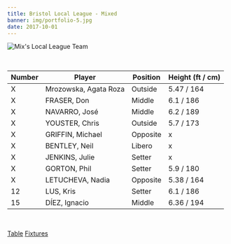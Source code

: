 ```yaml
---
title: Bristol Local League - Mixed
banner: img/portfolio-5.jpg
date: 2017-10-01
---
```

![Mix's Local League Team](../../img/teams/local-mix-1516.jpg)

<br>

Number | Player 		       | Position | Height (ft / cm)
------ | ------ 		       | -------- | -----
X 	   | Mrozowska, Agata Roza | Outside  | 5.47 / 164
X 	   | FRASER, Don	  	   | Middle   | 6.1 / 186
X 	   | NAVARRO, José 	  	   | Middle   | 6.2 / 189
X 	   | YOUSTER, Chris	  	   | Outside  | 5.7 / 173
X 	   | GRIFFIN, Michael 	   | Opposite | x
X 	   | BENTLEY, Neil 	  	   | Libero   | x
X 	   | JENKINS, Julie   	   | Setter   | x
X 	   | GORTON, Phil 	  	   | Setter   | 5.9 / 180
X 	   | LETUCHEVA, Nadia 	   | Opposite | 5.38 / 164
12 	   | LUS, Kris 		  	   | Setter   | 6.1 / 186
15 	   | DÍEZ, Ignacio 	  	   | Middle   | 6.36 / 194

<br/>

<a href="http://www.badva.org.uk/" class="results" target="_blank">Table</a>
<a href="http://www.badva.org.uk/fixtures.html" class="results" target="_blank">Fixtures</a>
